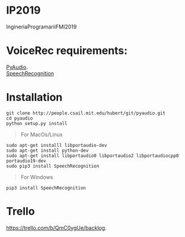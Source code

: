 # IP2019
IngineriaProgramariiFMI2019

# VoiceRec requirements:
[PyAudio](https://pypi.org/project/PyAudio/).   
[SpeechRecognition](https://pypi.org/project/SpeechRecognition/)

  # Installation
  ```
  git clone http://people.csail.mit.edu/hubert/git/pyaudio.git
  cd pyaudio 
  python setup.py install 
  ```
  
  > For MacOs/Linux 
  ```
  sudo apt-get installl libportaudio-dev 
  sudo apt-get install python-dev 
  sudo apt-get install libportaudio0 libportaudio2 libportaudiocpp0 portaudio19-dev 
  sudo pip3 install SpeechRecognition 
  ```
  
  > For Windows  
  ```
  pip3 install SpeechRecognition 
  ```
# Trello
https://trello.com/b/QmC0ygUe/backlog.  
